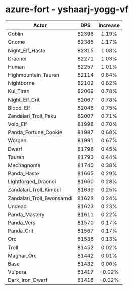 # azure-fort - yshaarj-yogg-vf
| Actor | DPS | Increase |
|---|:---:|:---:|
|Goblin|82398|1.19%|
|Gnome|82385|1.17%|
|Night_Elf_Haste|82315|1.08%|
|Draenei|82271|1.03%|
|Human|82257|1.01%|
|Highmountain_Tauren|82114|0.84%|
|Nightborne|82102|0.82%|
|Kul_Tiran|82069|0.78%|
|Night_Elf_Crit|82067|0.78%|
|Blood_Elf|82046|0.75%|
|Zandalari_Troll_Paku|82007|0.71%|
|Void_Elf|81998|0.70%|
|Panda_Fortune_Cookie|81987|0.68%|
|Worgen|81981|0.67%|
|Dwarf|81798|0.45%|
|Tauren|81793|0.44%|
|Mechagnome|81740|0.38%|
|Panda_Haste|81665|0.29%|
|Lightforged_Draenei|81660|0.28%|
|Zandalari_Troll_Kimbul|81639|0.25%|
|Zandalari_Troll_Bwonsamdi|81628|0.24%|
|Undead|81623|0.23%|
|Panda_Mastery|81611|0.22%|
|Panda_Vers|81570|0.17%|
|Panda_Crit|81567|0.17%|
|Orc|81536|0.13%|
|Troll|81452|0.02%|
|Maghar_Orc|81442|0.01%|
|Base|81432|0.00%|
|Vulpera|81417|-0.02%|
|Dark_Iron_Dwarf|81416|-0.02%|
